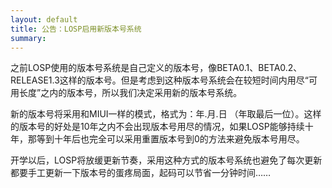 ```yaml
---
layout: default
title: 公告：LOSP启用新版本号系统
summary: 
---
```

之前LOSP使用的版本号系统是自己定义的版本号，像BETA0.1、BETA0.2、RELEASE1.3这样的版本号。但是考虑到这种版本号系统会在较短时间内用尽“可用长度”之内的版本号，所以我们决定采用新的版本号系统。

新的版本号将采用和MIUI一样的模式，格式为：年.月.日 （年取最后一位）。这样的版本号的好处是10年之内不会出现版本号用尽的情况，如果LOSP能够持续十年，那等到十年后也完全可以采用重置版本号到0的方法来避免版本号用尽。

开学以后，LOSP将放缓更新节奏，采用这种方式的版本号系统也避免了每次更新都要手工更新一下版本号的蛋疼局面，起码可以节省一分钟时间……
